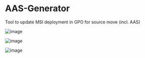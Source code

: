 # AAS-Generator
Tool to update MSI deployment in GPO for source move (incl. AAS)

![image](https://user-images.githubusercontent.com/103182047/162176249-b56ae042-0b81-4afd-8f82-afca6f6e6a2f.png)

![image](https://user-images.githubusercontent.com/103182047/162176378-8c240ec8-f441-456c-9cb4-87700902aa23.png)

![image](https://user-images.githubusercontent.com/103182047/162176651-a93284b0-cd36-4069-951d-7c88b2c225bf.png)
